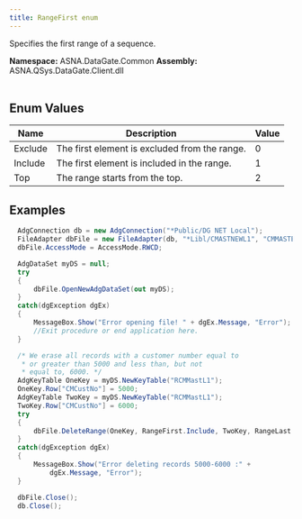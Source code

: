 ```yaml
---
title: RangeFirst enum
---
```


Specifies the first range of a sequence.

**Namespace:** ASNA.DataGate.Common
**Assembly:** ASNA.QSys.DataGate.Client.dll
<br>
<br>

## Enum Values

| Name | Description | Value
| --- | --- | --- 
| Exclude | The first element is excluded from the range. | 0 |
| Include | The first element is included in the range. | 1 |
| Top | The range starts from the top. | 2 |

## Examples

```cs 
  AdgConnection db = new AdgConnection("*Public/DG NET Local");
  FileAdapter dbFile = new FileAdapter(db, "*Libl/CMASTNEWL1", "CMMASTERL1");
  dbFile.AccessMode = AccessMode.RWCD;

  AdgDataSet myDS = null;
  try
  {
      dbFile.OpenNewAdgDataSet(out myDS);
  }
  catch(dgException dgEx)
  {
      MessageBox.Show("Error opening file! " + dgEx.Message, "Error");
      //Exit procedure or end application here.
  }

  /* We erase all records with a customer number equal to
   * or greater than 5000 and less than, but not
   * equal to, 6000. */
  AdgKeyTable OneKey = myDS.NewKeyTable("RCMMastL1");
  OneKey.Row["CMCustNo"] = 5000;
  AdgKeyTable TwoKey = myDS.NewKeyTable("RCMMastL1");
  TwoKey.Row["CMCustNo"] = 6000;
  try
  {
      dbFile.DeleteRange(OneKey, RangeFirst.Include, TwoKey, RangeLast.Exclude);
  }
  catch(dgException dgEx)
  {
      MessageBox.Show("Error deleting records 5000-6000 :" +
          dgEx.Message, "Error");
  }

  dbFile.Close();
  db.Close();
```

